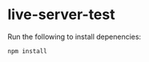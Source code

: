 live-server-test
================

Run the following to install depenencies:
``` cmd
npm install
```